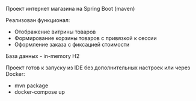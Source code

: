 Проект интернет магазина на Spring Boot (maven)

Реализован функционал:
- Отображение витрины товаров
- Формирование корзины товаров с привязкой к сессии
- Оформление заказа с фиксацией стоимости

База данных - in-memory H2

Проект готов к запуску из IDE без дополнительных настроек или через Docker:
- mvn package
- docker-compose up